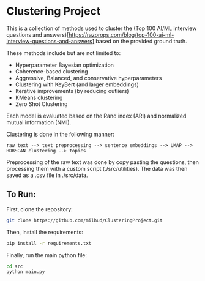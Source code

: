 # Clustering Project

This is a collection of methods used to cluster the (Top 100 AI/ML interview questions and answers)[https://razorops.com/blog/top-100-ai-ml-interview-questions-and-answers] based on the provided ground truth. 

These methods include but are not limited to:

- Hyperparameter Bayesian optimization
- Coherence-based clustering
- Aggressive, Balanced, and conservative hyperparameters
- Clustering with KeyBert (and larger embeddings)
- Iterative improvements (by reducing outliers)
- KMeans clustering
- Zero Shot Clustering

Each model is evaluated based on the Rand index (ARI) and normalized mutual information (NMI).

Clustering is done in the following manner:
```
raw text --> text preprocessing --> sentence embeddings --> UMAP --> HDBSCAN clustering --> topics
```
Preprocessing of the raw text was done by copy pasting the questions, then processing them with a custom script (./src/utilities). The data was then saved as a .csv file in ./src/data.

## To Run:

First, clone the repository:

```bash
git clone https://github.com/milhud/ClusteringProject.git
```

Then, install the requirements:
```bash
pip install -r requirements.txt
```

Finally, run the main python file:
```bash
cd src
python main.py
```

